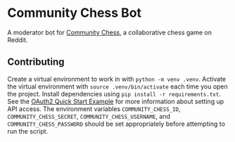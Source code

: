 # Community Chess Bot

A moderator bot for [Community Chess](https://www.reddit.com/r/CommunityChess/), a collaborative chess game on Reddit.

## Contributing

Create a virtual environment to work in with `python -m venv .venv`. Activate the virtual environment with `source .venv/bin/activate` each time you open the project. Install dependencies using `pip install -r requirements.txt`. See the [OAuth2 Quick Start Example](https://github.com/reddit-archive/reddit/wiki/OAuth2-Quick-Start-Example) for more information about setting up API access. The environment variables `COMMUNITY_CHESS_ID`, `COMMUNITY_CHESS_SECRET`, `COMMUNITY_CHESS_USERNAME`, and `COMMUNITY_CHESS_PASSWORD` should be set appropriately before attempting to run the script.
